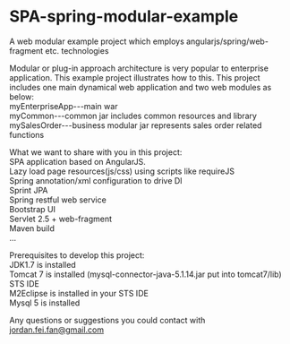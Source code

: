 # SPA-spring-modular-example
A web modular example project which employs angularjs/spring/web-fragment etc. technologies

Modular or plug-in approach architecture is very popular to enterprise application. This example project illustrates how to this.
This project includes one main dynamical web application and two web modules as below:  
	myEnterpriseApp---main war  
	myCommon---common jar includes common resources and library  
	mySalesOrder---business modular jar represents sales order related functions  

What we want to share with you in this project:  
	SPA application based on AngularJS.  
	Lazy load page resources(js/css) using scripts like requireJS  
	Spring annotation/xml configuration to drive DI  
	Sprint JPA  
	Spring restful web service  
	Bootstrap UI  
	Servlet 2.5 + web-fragment  
	Maven build  
	...  

Prerequisites to develop this project:  
	JDK1.7 is installed  
	Tomcat 7 is installed (mysql-connector-java-5.1.14.jar put into tomcat7/lib)  
	STS IDE  
	M2Eclipse is installed in your STS IDE  
	Mysql 5 is installed  

Any questions or suggestions you could contact with jordan.fei.fan@gmail.com

